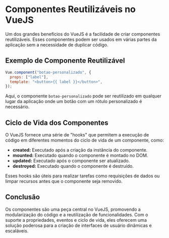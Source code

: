 # Componentes Reutilizáveis no VueJS

Um dos grandes benefícios do VueJS é a facilidade de criar componentes reutilizáveis. Esses componentes podem ser usados em várias partes da aplicação sem a necessidade de duplicar código.

## Exemplo de Componente Reutilizável

```javascript
Vue.component("botao-personalizado", {
  props: ["label"],
  template: "<button>{{ label }}</button>",
});
```

Aqui, o componente `botao-personalizado` pode ser reutilizado em qualquer lugar da aplicação onde um botão com um rótulo personalizado é necessário.

## Ciclo de Vida dos Componentes

O VueJS fornece uma série de "hooks" que permitem a execução de código em diferentes momentos do ciclo de vida de um componente, como:

- **created:** Executado após a criação da instância do componente.
- **mounted:** Executado quando o componente é montado no DOM.
- **updated:** Executado após o componente ser atualizado.
- **destroyed:** Executado quando o componente é destruído.

Esses hooks são úteis para realizar tarefas como requisições de dados ou limpar recursos antes que o componente seja removido.

## Conclusão

Os componentes são uma peça central no VueJS, promovendo a modularização do código e a reutilização de funcionalidades. Com o suporte a propriedades, eventos e ciclo de vida, eles oferecem uma solução poderosa para a criação de interfaces de usuário dinâmicas e escaláveis.
